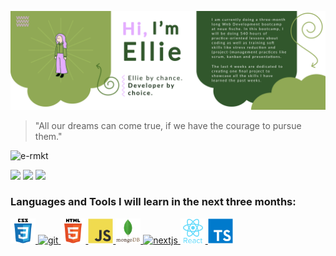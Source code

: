 ![Alt Text](https://github.com/e-rmkt/e-rmkt/blob/main/MacBook%20Air%20-%201.svg)

> "All our dreams can come true, if we have the courage to pursue them."

<p align="left"> <img src="https://visitcount.itsvg.in/api?id=e-rmkt&icon=0&color=0" alt="e-rmkt" /> </p>



![](https://github-readme-stats.vercel.app/api?username=e-rmkt&theme=blueberry&hide_border=true&include_all_commits=false&count_private=false)
![](https://github-readme-streak-stats.herokuapp.com/?user=e-rmkt&theme=blueberry&hide_border=true)
![](https://github-readme-stats.vercel.app/api/top-langs/?username=e-rmkt&theme=blueberry&hide_border=true&include_all_commits=false&count_private=false&layout=compact)
### Languages and Tools I will learn in the next three months:
<p align="left"> <a href="https://www.w3schools.com/css/" target="_blank" rel="noreferrer"> <img src="https://raw.githubusercontent.com/devicons/devicon/master/icons/css3/css3-original-wordmark.svg" alt="css3" width="40" height="40"/> </a>  <a href="https://git-scm.com/" target="_blank" rel="noreferrer"> <img src="https://www.vectorlogo.zone/logos/git-scm/git-scm-icon.svg" alt="git" width="40" height="40"/> </a> <a href="https://www.w3.org/html/" target="_blank" rel="noreferrer"> <img src="https://raw.githubusercontent.com/devicons/devicon/master/icons/html5/html5-original-wordmark.svg" alt="html5" width="40" height="40"/> </a>  <a href="https://developer.mozilla.org/en-US/docs/Web/JavaScript" target="_blank" rel="noreferrer"> <img src="https://raw.githubusercontent.com/devicons/devicon/master/icons/javascript/javascript-original.svg" alt="javascript" width="40" height="40"/> </a> <a href="https://www.mongodb.com/" target="_blank" rel="noreferrer"> <img src="https://raw.githubusercontent.com/devicons/devicon/master/icons/mongodb/mongodb-original-wordmark.svg" alt="mongodb" width="40" height="40"/> </a> <a href="https://nextjs.org/" target="_blank" rel="noreferrer"> <img src="https://cdn.worldvectorlogo.com/logos/nextjs-2.svg" alt="nextjs" width="40" height="40"/> </a>  <a href="https://reactjs.org/" target="_blank" rel="noreferrer"> <img src="https://raw.githubusercontent.com/devicons/devicon/master/icons/react/react-original-wordmark.svg" alt="react" width="40" height="40"/> </a>  <a href="https://www.typescriptlang.org/" target="_blank" rel="noreferrer"> <img src="https://raw.githubusercontent.com/devicons/devicon/master/icons/typescript/typescript-original.svg" alt="typescript" width="40" height="40"/> </a>  </p>




<!---
e-rmkt/e-rmkt is a ✨ special ✨ repository because its `README.md` (this file) appears on your GitHub profile.
You can click the Preview link to take a look at your changes.
--->
